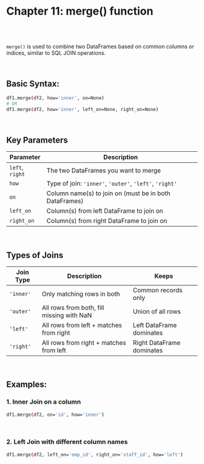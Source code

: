 #
# Chapter 11: merge() function

<br>
<br>

`merge()` is used to combine two DataFrames based on common columns or indices, similar to SQL JOIN operations.

<br>

## Basic Syntax:
```bash
df1.merge(df2, how='inner', on=None)
# OR 
df1.merge(df2, how='inner', left_on=None, right_on=None)
```

<br>

## Key Parameters
| Parameter                    | Description                                             |
| ---------------------------- | ------------------------------------------------------- |
| `left`, `right`              | The two DataFrames you want to merge                    |
| `how`                        | Type of join: `'inner'`, `'outer'`, `'left'`, `'right'` |
| `on`                         | Column name(s) to join on (must be in both DataFrames)  |
| `left_on`                    | Column(s) from left DataFrame to join on                |
| `right_on`                   | Column(s) from right DataFrame to join on               |

<br>

## Types of Joins
| Join Type | Description                               | Keeps                     |
| --------- | ----------------------------------------- | ------------------------- |
| `'inner'` | Only matching rows in both                | Common records only       |
| `'outer'` | All rows from both, fill missing with NaN | Union of all rows         |
| `'left'`  | All rows from left + matches from right   | Left DataFrame dominates  |
| `'right'` | All rows from right + matches from left   | Right DataFrame dominates |

<br>

## Examples:
### 1. Inner Join on a column
```bash
df1.merge(df2, on='id', how='inner')
```
<br>

### 2. Left Join with different column names
```bash
df1.merge(df2, left_on='emp_id', right_on='staff_id', how='left')
```


